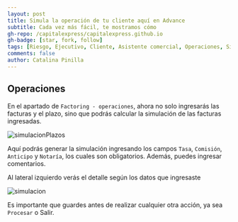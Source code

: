 ```yaml
---
layout: post
title: Simula la operación de tu cliente aquí en Advance
subtitle: Cada vez más fácil, te mostramos cómo
gh-repo: /capitalexpress/capitalexpress.github.io
gh-badge: [star, fork, follow]
tags: [Riesgo, Ejecutivo, Cliente, Asistente comercial, Operaciones, Simulación]
comments: false
author: Catalina Pinilla
---
```


## Operaciones

En el apartado de `Factoring - operaciones`, ahora no solo ingresarás las facturas y el plazo, sino que podrás calcular la simulación de las facturas ingresadas.

![simulacionPlazos](https://cdn.capitalexpress.cl/img/simulacion-plazos.jpg)

Aquí podrás generar la simulación ingresando los campos `Tasa`, `Comisión`, `Anticipo` y `Notaría`, los cuales son obligatorios. Además, puedes ingresar comentarios.

Al lateral izquierdo verás el detalle según los datos que ingresaste

![simulacion](https://cdn.capitalexpress.cl/img/simulacion.jpg)

Es importante que guardes antes de realizar cualquier otra acción, ya sea `Procesar` o Salir.
